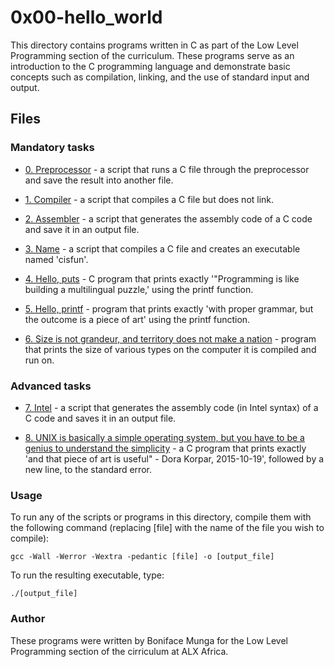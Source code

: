 # 0x00-hello_world

This directory contains programs written in C as part of the Low Level
Programming section of the curriculum. These programs serve as an introduction
to the C programming language and demonstrate basic concepts such as
compilation, linking, and the use of standard input and output.


## Files

### Mandatory tasks
* [0. Preprocessor](./0-preprocessor) - a script that runs a C file through
 the preprocessor and save the result into another file.

* [1. Compiler](./-1-compiler) - a script that compiles a C file but does not
 link.

* [2. Assembler](./2-assembler) -  a script that generates the assembly code of
 a C code and save it in an output file.

* [3. Name](./3-name) -  a script that compiles a C file and creates an
 executable named 'cisfun'.

* [4. Hello, puts](./4-puts.c) - C program that prints exactly '"Programming is
 like building a multilingual puzzle,' using the printf function.

* [5. Hello, printf](./5-printf.c) - program that prints exactly 'with proper
  grammar, but the outcome is a piece of art' using the printf function.

* [6. Size is not grandeur, and territory does not make a nation](./6-size.c) - 
 program that prints the size of various types on the computer it is compiled
 and run on.

### Advanced tasks

* [7. Intel](./100-intel) -  a script that generates the assembly code
 (in Intel syntax) of a C code and saves it in an output file.

* [8. UNIX is basically a simple operating system, but you have to be a genius
to understand the simplicity](./101-quote.c) - a C program that prints exactly
 'and that piece of art is useful" - Dora Korpar, 2015-10-19', followed by a new
 line, to the standard error. 
  
### Usage

To run any of the scripts or programs in this directory, compile them with the
following command (replacing [file] with the name of the file you wish to compile):

	gcc -Wall -Werror -Wextra -pedantic [file] -o [output_file]

To run the resulting executable, type:

	./[output_file]

### Author

These programs were written by Boniface Munga for the Low Level Programming section
of the cirriculum at ALX Africa.
